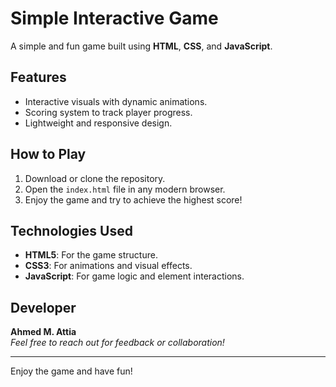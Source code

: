 # Simple Interactive Game

A simple and fun game built using **HTML**, **CSS**, and **JavaScript**.

## Features
- Interactive visuals with dynamic animations.
- Scoring system to track player progress.
- Lightweight and responsive design.

## How to Play
1. Download or clone the repository.
2. Open the `index.html` file in any modern browser.
3. Enjoy the game and try to achieve the highest score!

## Technologies Used
- **HTML5**: For the game structure.
- **CSS3**: For animations and visual effects.
- **JavaScript**: For game logic and element interactions.

## Developer
**Ahmed M. Attia**  
*Feel free to reach out for feedback or collaboration!*

---

Enjoy the game and have fun!
